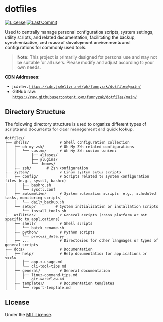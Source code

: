 # dotfiles

[![License](https://img.shields.io/badge/License-MIT-blue.svg)](LICENSE)
[![Last Commit](https://img.shields.io/github/last-commit/funnyzak/dotfiles)](https://github.com/funnyzak/dotfiles/commits/main)

Used to centrally manage personal configuration scripts, system settings, utility scripts, and related documentation, facilitating the backup, synchronization, and reuse of development environments and configurations for commonly used tools.

> **Note:** This project is primarily designed for personal use and may not be suitable for all users. Please modify and adjust according to your own needs.

**CDN Addresses:**

*   jsdelivr: [`https://cdn.jsdelivr.net/gh/funnyzak/dotfiles@main/`](https://cdn.jsdelivr.net/gh/funnyzak/dotfiles@main/)
*   GitHub raw: [`https://raw.githubusercontent.com/funnyzak/dotfiles/main/`](https://raw.githubusercontent.com/funnyzak/dotfiles/main/)

## Directory Structure

The following directory structure is used to organize different types of scripts and documents for clear management and quick lookup:

```
dotfiles/
├── shells/              # Shell configuration collection
│   ├── oh-my-zsh/       # Oh My Zsh related configurations
│   │   └── custom/      # Oh My Zsh custom content
│   │       ├── aliases/
│   │       ├── plugins/
│   │       └── themes/
│   ├── zsh/       # Zsh configuration
├── system/              # Linux system setup scripts
│   ├── config/          # Scripts related to system configuration files (e.g., sysctl, bashrc)
│   │   ├── bashrc.sh
│   │   └── sysctl.conf
│   ├── automation/      # System automation scripts (e.g., scheduled tasks, monitoring scripts)
│   │   └── daily_backup.sh
│   └── setup/         # System initialization or installation scripts
│       └── install_tools.sh
├── utilities/           # General scripts (cross-platform or not specific to applications)
│   ├── shell/           # Shell scripts
│   │   └── batch_rename.sh
│   ├── python/          # Python scripts
│   │   └── process_data.py
│   ├── ...              # Directories for other languages or types of general scripts
├── docs/                # Documentation
│   ├── help/            # Help documentation for applications or tools
│   │   ├── app-x-usage.md
│   │   └── cli-tool-tips.md
│   ├── general/         # General documentation
│   │   ├── linux-command-tips.md
│   │   └── git-workflow.md
│   ├── templates/       # Documentation templates
│   │   └── report-template.md
```

## License

Under the [MIT License](LICENSE).